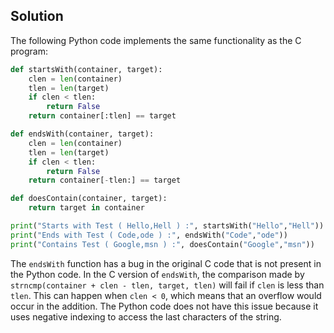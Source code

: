 ## Solution
The following Python code implements the same functionality as the C program:

```python
def startsWith(container, target):
    clen = len(container)
    tlen = len(target)
    if clen < tlen:
        return False
    return container[:tlen] == target

def endsWith(container, target):
    clen = len(container)
    tlen = len(target)
    if clen < tlen:
        return False
    return container[-tlen:] == target

def doesContain(container, target):
    return target in container

print("Starts with Test ( Hello,Hell ) :", startsWith("Hello","Hell"))
print("Ends with Test ( Code,ode ) :", endsWith("Code","ode"))
print("Contains Test ( Google,msn ) :", doesContain("Google","msn"))
```

The `endsWith` function has a bug in the original C code that is not present in the Python code. In the C version of `endsWith`, the comparison made by `strncmp(container + clen - tlen, target, tlen)` will fail if `clen` is less than `tlen`. This can happen when `clen < 0`, which means that an overflow would occur in the addition. The Python code does not have this issue because it uses negative indexing to access the last characters of the string.
